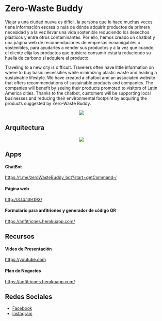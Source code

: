 # Zero-Waste Buddy

Viajar a una ciudad nueva es difícil, la persona que lo hace muchas veces tiene información escasa o nula de dónde adquirir productos de primera necesidad y a la vez llevar una vida sostenible reduciendo los desechos plásticos y entre otros contaminantes. Por ello, hemos creado un chatbot y una página web de recomendaciones de empresas ecoamigables o sostenibles, para ayudarles a vender sus productos y a la vez que cuando el cliente elija los productos que quisiera consumir estaría reduciendo su huella de carbono si adquiere el producto. 

Traveling to a new city is difficult. Travelers often have little information on where to buy basic necessities while minimizing plastic waste and leading a sustainable lifestyle. We have created a chatbot and an associated website that offers recommendations of sustainable products and companies. The companies will benefit by seeing their products promoted to visitors of Latin America cities. Thanks to the chatbot, customers will be supporting local businesses and reducing their environmental footprint by acquiring the products suggested by Zero-Waste Buddy.

<p align="center">
  <img width="auto" height="auto" src="http://3.14.139.193/wp-content/uploads/2021/06/zwb-logo.png">
</p>

## Arquitectura
<p align="center">
  <img width="auto" height="auto" src="https://user-images.githubusercontent.com/74805042/124068911-f8906580-da00-11eb-8ec1-ab9088add543.jpg">
</p>

## Apps

#### ChatBot
https://t.me/zeroWasteBuddy_bot?start=getCommand-/

#### Página web
http://3.14.139.193/

#### Formulario para anfitriones y generador de código QR
https://anfitriones.herokuapp.com/

## Recursos

#### Video de Presentación 
https://youtube.com

#### Plan de Negocios
https://anfitriones.herokuapp.com/

## Redes Sociales
* [Facebook](https://www.facebook.com/zerowastebuddy/)
* [Instagram](https://www.instagram.com/zerowastebuddy/)


